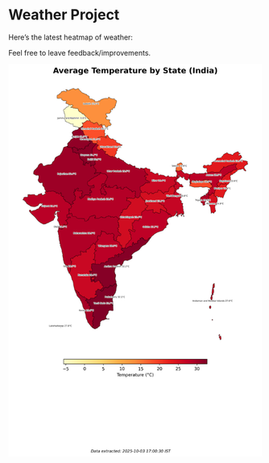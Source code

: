 # Weather Project

Here’s the latest heatmap of weather:

Feel free to leave feedback/improvements.

![India Heatmap](docs/assets/india_heatmap.png?v=DFB3D8)
